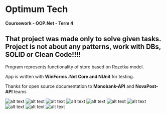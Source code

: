 # Optimum Tech
**Coursework - OOP.Net - Term 4**

## That project was made only to solve given tasks. Project is not about any patterns, work with DBs, SOLID or Clean Code!!!! ##

Program represents functionality of store based on Rozetka model.

App is written with **WinForms .Net Core and NUnit** for testing.

Thanks for open source documentation to **Monobank-API** and **NovaPost-API** teams

![alt text](https://github.com/EvheniiSarancha/OptimumTech/blob/master/Views/Resources/ReadmePics/mainframe.jpg)
![alt text](https://github.com/EvheniiSarancha/OptimumTech/blob/master/Views/Resources/ReadmePics/categoryframe.jpg)
![alt text](https://github.com/EvheniiSarancha/OptimumTech/blob/master/Views/Resources/ReadmePics/gpusframe.jpg)
![alt text](https://github.com/EvheniiSarancha/OptimumTech/blob/master/Views/Resources/ReadmePics/adminframe.jpg)
![alt text](https://github.com/EvheniiSarancha/OptimumTech/blob/master/Views/Resources/ReadmePics/loginframe.jpg)
![alt text](https://github.com/EvheniiSarancha/OptimumTech/blob/master/Views/Resources/ReadmePics/orderframe.jpg)
![alt text](https://github.com/EvheniiSarancha/OptimumTech/blob/master/Views/Resources/ReadmePics/favoritesframe.jpg)
![alt text](https://github.com/EvheniiSarancha/OptimumTech/blob/master/Views/Resources/ReadmePics/contactframe.jpg)
![alt text](https://github.com/EvheniiSarancha/OptimumTech/blob/master/Views/Resources/ReadmePics/searchframe.jpg)
![alt text](https://github.com/EvheniiSarancha/OptimumTech/blob/master/Views/Resources/ReadmePics/settingsframe.jpg)
